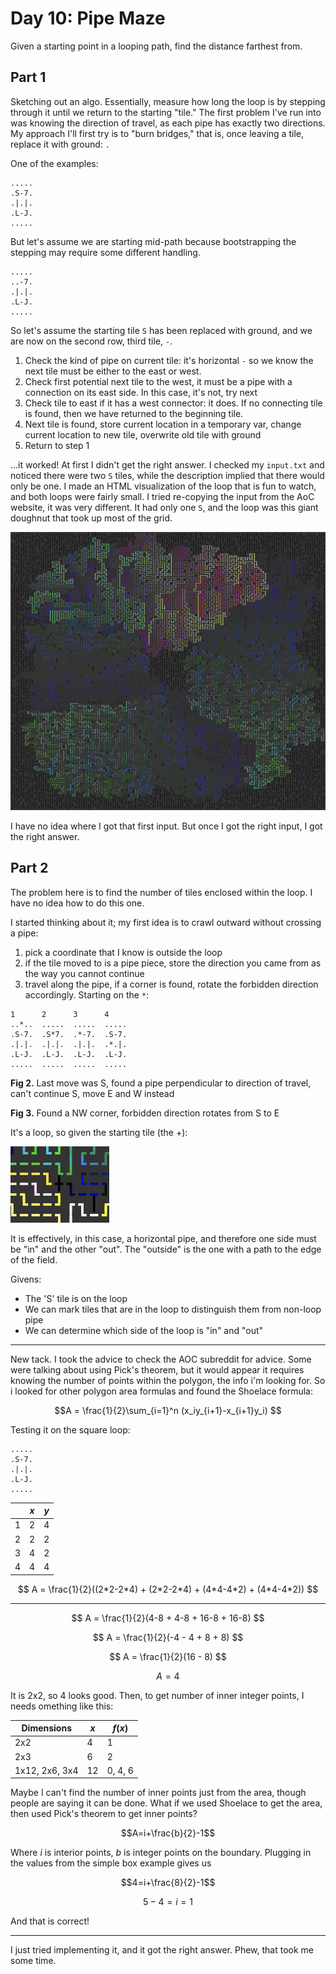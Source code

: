 # Day 10: Pipe Maze

Given a starting point in a looping path, find the distance farthest from.

## Part 1

Sketching out an algo. Essentially, measure how long the loop is by stepping through it until we return to the starting "tile." The first problem I've run into was knowing the direction of travel, as each pipe has exactly two directions. My approach I'll first try is to "burn bridges," that is, once leaving a tile, replace it with ground: `.`

One of the examples:

```
.....
.S-7.
.|.|.
.L-J.
.....
```

But let's assume we are starting mid-path because bootstrapping the stepping may require some different handling.

```
.....
..-7.
.|.|.
.L-J.
.....
```

So let's assume the starting tile `S` has been replaced with ground, and we are now on the second row, third tile, `-`.

1. Check the kind of pipe on current tile: it's horizontal `-` so we know the next tile must be either to the east or west.
1. Check first potential next tile to the west, it must be a pipe with a connection on its east side. In this case, it's not, try next
1. Check tile to east if it has a west connector: it does. If no connecting tile is found, then we have returned to the beginning tile.
1. Next tile is found, store current location in a temporary var, change current location to new tile, overwrite old tile with ground
1. Return to step 1

...it worked! At first I didn't get the right answer. I checked my `input.txt` and noticed there were two `S` tiles, while the description implied that there would only be one. I made an HTML visualization of the loop that is fun to watch, and both loops were fairly small. I tried re-copying the input from the AoC website, it was very different. It had only one `S`, and the loop was this giant doughnut that took up most of the grid. 

![alt text](image.png)

I have no idea where I got that first input. But once I got the right input, I got the right answer.

## Part 2

The problem here is to find the number of tiles enclosed within the loop. I have no idea how to do this one.

I started thinking about it; my first idea is to crawl outward without crossing a pipe:

1. pick a coordinate that I know is outside the loop
2. if the tile moved to is a pipe piece, store the direction you came from as the way you cannot continue
3. travel along the pipe, if a corner is found, rotate the forbidden direction accordingly. Starting on the `*`:

```
1      2      3      4
..*..  .....  .....  .....
.S-7.  .S*7.  .*-7.  .S-7.
.|.|.  .|.|.  .|.|.  .*.|.
.L-J.  .L-J.  .L-J.  .L-J.
.....  .....  .....  .....
```

**Fig 2.** Last move was S, found a pipe perpendicular to direction of travel, can't continue S, move E and W instead

**Fig 3.** Found a NW corner, forbidden direction rotates from S to E

It's a loop, so given the starting tile (the +):

![alt text](image-1.png)

It is effectively, in this case, a horizontal pipe, and therefore one side must be "in" and the other "out". The "outside" is the one with a path  to the edge of the field.

Givens:

* The 'S' tile is on the loop
* We can mark tiles that are in the loop to distinguish them from non-loop pipe
* We can determine which side of the loop is "in" and "out"

---

New tack. I took the advice to check the AOC subreddit for advice. Some were talking about using Pick's theorem, but it would appear it requires knowing the number of points within the polygon, the info i'm looking for. So i looked for other polygon area formulas and found the Shoelace formula:

$$A = \frac{1}{2}\sum_{i=1}^n (x_iy_{i+1}-x_{i+1}y_i) $$

Testing it on the square loop:

```
.....
.S-7.
.|.|.
.L-J.
.....
```
|     | $x$ | $y$ |
| --- | --- | --- |
| 1   | 2   | 4   |
| 2   | 2   | 2   |
| 3   | 4   | 2   |
| 4   | 4   | 4   |

$$ A = \frac{1}{2}((2*2-2*4) + (2*2-2*4) + (4*4-4*2) + (4*4-4*2)) $$
****
$$ A = \frac{1}{2}(4-8 + 4-8 + 16-8 + 16-8) $$

$$ A = \frac{1}{2}(-4 - 4 + 8 + 8) $$

$$ A = \frac{1}{2}(16 - 8) $$

$$ A = 4 $$

It is 2x2, so 4 looks good. Then, to get number of inner integer points, I needs omething like this:

| Dimensions     | $x$ | $f(x)$  |
| -------------- | --- | ------- |
| 2x2            | 4   | 1       |
| 2x3            | 6   | 2       |
| 1x12, 2x6, 3x4 | 12  | 0, 4, 6 |

Maybe I can't find the number of inner points just from the area, though people are saying it can be done. What if we used Shoelace to get the area, then used Pick's theorem to get inner points?

$$A=i+\frac{b}{2}-1$$

Where $i$ is interior points, $b$ is integer points on the boundary. Plugging in the values from the simple box example gives us

$$4=i+\frac{8}{2}-1$$

$$5-4=i=1$$

And that is correct!

---

I just tried implementing it, and it got the right answer. Phew, that took me some time.
